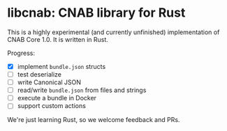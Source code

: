 # libcnab: CNAB library for Rust

This is a highly experimental (and currently unfinished) implementation of CNAB Core 1.0.
It is written in Rust.

Progress:

- [x] implement `bundle.json` structs
- [ ] test deserialize
- [ ] write Canonical JSON
- [ ] read/write `bundle.json` from files and strings
- [ ] execute a bundle in Docker
- [ ] support custom actions

We're just learning Rust, so we welcome feedback and PRs.
